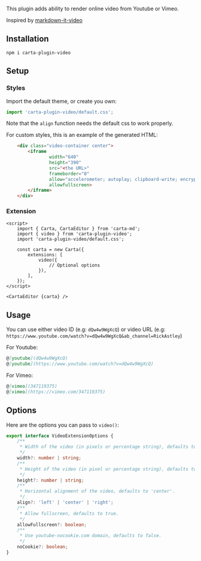 This plugin adds ability to render online video from Youtube or Vimeo.

Inspired by [markdown-it-video](https://github.com/CenterForOpenScience/markdown-it-video)

## Installation

```shell
npm i carta-plugin-video
```

## Setup

### Styles

Import the default theme, or create you own:

```ts
import 'carta-plugin-video/default.css';
```

Note that the `align` function needs the default css to work properly.

For custom styles, this is an example of the generated HTML:

```HTML
	<div class="video-container center">
		<iframe
				width="640"
				height="390"
				src="<the URL>"
				frameborder="0"
				allow="accelerometer; autoplay; clipboard-write; encrypted-media; gyroscope; picture-in-picture"
				allowfullscreen>
		</iframe>
	</div>
```

### Extension

```svelte
<script>
	import { Carta, CartaEditor } from 'carta-md';
	import { video } from 'carta-plugin-video';
	import 'carta-plugin-video/default.css';

	const carta = new Carta({
		extensions: [
			video({
				// Optional options
			}),
		],
	});
</script>

<CartaEditor {carta} />
```

## Usage

You can use either video ID (e.g: `dQw4w9WgXcQ`) or video URL (e.g: `https://www.youtube.com/watch?v=dQw4w9WgXcQ&ab_channel=RickAstley`)

For Youtube:

```markdown
@[youtube](dQw4w9WgXcQ)
@[youtube](https://www.youtube.com/watch?v=dQw4w9WgXcQ)
```

For Vimeo:

```markdown
@[vimeo](347119375)
@[vimeo](https://vimeo.com/347119375)
```

## Options

Here are the options you can pass to `video()`:

```ts
export interface VideoExtensionOptions {
	/**
	 * Width of the video (in pixels or percentage string), defaults to 640.
	 */
	width?: number | string;
	/**
	 * Height of the video (in pixel or percentage string), defaults to 360.
	 */
	height?: number | string;
	/**
	 * Horizontal alignment of the video, defaults to 'center'.
	 */
	align?: 'left' | 'center' | 'right';
	/**
	 * Allow fullscreen, defaults to true.
	 */
	allowFullscreen?: boolean;
	/**
	 * Use youtube-nocookie.com domain, defaults to false.
	 */
	noCookie?: boolean;
}
```
